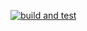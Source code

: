[![build and test](https://github.com/AnthonyMAURICE/APITests/actions/workflows/apicountries-tests.yml/badge.svg)](https://github.com/AnthonyMAURICE/APITests/actions/workflows/apicountries-tests.yml)
